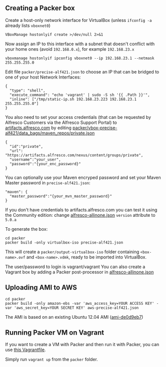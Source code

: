 Creating a Packer box
---
Create a host-only network interface for VirtualBox (unless ```ifconfig -a``` already lists ```vboxnet0```)
```
VBoxManage hostonlyif create >/dev/null 2>&1
```

Now assign an IP to this interface with a subnet that doesn't conflict with your home ones (avoid ```192.168.0.x```), for example ```192.168.23.x```
```
vboxmanage hostonlyif ipconfig vboxnet0 --ip 192.168.23.1 --netmask 255.255.255.0
```

Edit file ```packer/precise-alf421.json``` to choose an IP that can be bridged to one of your host Network Interfaces:
```
{
  "type": "shell",
  "execute_command": "echo 'vagrant' | sudo -S sh '{{ .Path }}'",
  "inline": ["/tmp/static-ip.sh 192.168.23.223 192.168.23.1 255.255.255.0"]
}
```

You also need to set your access credentials (that can be requested by Alfresco Customers via the Alfresco Support Portal) to [artifacts.alfresco.com](https://artifacts.alfresco.com) by editing [packer/vbox-precise-alf421/data_bags/maven_repos/private.json](https://github.com/maoo/alfresco-boxes/blob/master/common/data_bags/maven_repos/private.json)
```
{
  "id":"private",
  "url": "https://artifacts.alfresco.com/nexus/content/groups/private",
  "username":"your_user",
  "password":"{your_enc_password}"
}
```

You can optionally use your Maven encryped password and set your Maven Master password in ```precise-alf421.json```:
```
"maven": {
  "master_password":"{your_mvn_master_password}"
}
```

If you don't have credentials to artifacts.alfresco.com you can test it using the Community edition: change [alfresco-allinone.json](https://github.com/maoo/alfresco-boxes/tree/master/packer/precise-alf421.json#L73) ```version``` attribute to ```5.0.a```

To generate the box:
```
cd packer
packer build -only virtualbox-iso precise-alf421.json
```
This will create a ```packer/output-virtualbox-iso``` folder containing ```<box-name>.ovf``` and ```<box-name>.vdmk```, ready to be imported into VirtualBox.

The user/password to login is vagrant/vagrant
You can also create a Vagrant box by adding a Packer post-processor in [alfresco-allinone.json](https://github.com/maoo/alfresco-boxes/tree/master/packer/precise-alf421.json#L168)

Uploading AMI to AWS
---
```
cd packer
packer build -only amazon-ebs -var 'aws_access_key=YOUR ACCESS KEY' -var 'aws_secret_key=YOUR SECRET KEY' aws-precise-alf421.json
```
The AMI is based on an existing Ubuntu 12.04 AMI ([ami-de0d9eb7](http://thecloudmarket.com/image/ami-de0d9eb7--ubuntu-images-ebs-ubuntu-precise-12-04-amd64-server-20130222))

Running Packer VM on Vagrant
---
If you want to create a VM with Packer and then run it with Packer, you can use  [this Vagrantfile](https://github.com/maoo/alfresco-boxes/tree/master/packer/Vagrantfile).

Simply run ```vagrant up``` from the ```packer``` folder.
